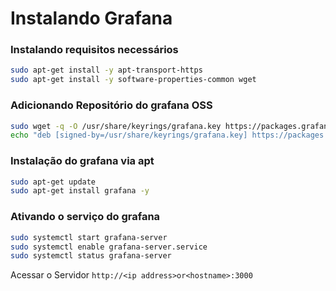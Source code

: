 # Instalando Grafana

### Instalando requisitos necessários 

```sh
sudo apt-get install -y apt-transport-https
sudo apt-get install -y software-properties-common wget
```

### Adicionando Repositório do grafana OSS

```sh
sudo wget -q -O /usr/share/keyrings/grafana.key https://packages.grafana.com/gpg.key
echo "deb [signed-by=/usr/share/keyrings/grafana.key] https://packages.grafana.com/oss/deb stable main" | sudo tee -a /etc/apt/sources.list.d/grafana.list

```

### Instalação do grafana via apt 
```sh
sudo apt-get update
sudo apt-get install grafana -y
```

### Ativando o serviço do grafana

```sh
sudo systemctl start grafana-server
sudo systemctl enable grafana-server.service
sudo systemctl status grafana-server

```

Acessar o Servidor ` http://<ip address>or<hostname>:3000 `